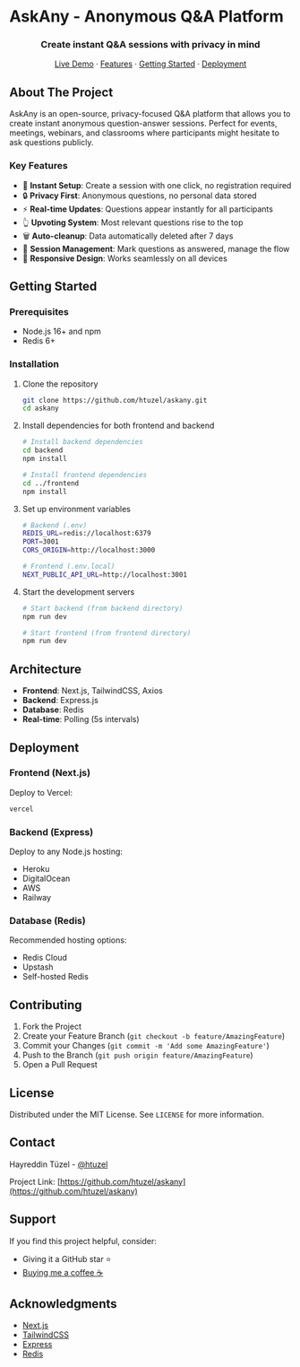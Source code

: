 # AskAny - Anonymous Q&A Platform

<div align="center">
  <h3>Create instant Q&A sessions with privacy in mind</h3>
  <p>
    <a href="https://askany.me" target="_blank">Live Demo</a> ·
    <a href="#features">Features</a> ·
    <a href="#getting-started">Getting Started</a> ·
    <a href="#deployment">Deployment</a>
  </p>
</div>

## About The Project

AskAny is an open-source, privacy-focused Q&A platform that allows you to create instant anonymous question-answer sessions. Perfect for events, meetings, webinars, and classrooms where participants might hesitate to ask questions publicly.

### Key Features

- 🚀 **Instant Setup**: Create a session with one click, no registration required
- 🔒 **Privacy First**: Anonymous questions, no personal data stored
- ⚡ **Real-time Updates**: Questions appear instantly for all participants
- 👆 **Upvoting System**: Most relevant questions rise to the top
- 🗑️ **Auto-cleanup**: Data automatically deleted after 7 days
- 🎯 **Session Management**: Mark questions as answered, manage the flow
- 📱 **Responsive Design**: Works seamlessly on all devices

## Getting Started

### Prerequisites

- Node.js 16+ and npm
- Redis 6+

### Installation

1. Clone the repository
   ```sh
   git clone https://github.com/htuzel/askany.git
   cd askany
   ```

2. Install dependencies for both frontend and backend
   ```sh
   # Install backend dependencies
   cd backend
   npm install

   # Install frontend dependencies
   cd ../frontend
   npm install
   ```

3. Set up environment variables
   ```sh
   # Backend (.env)
   REDIS_URL=redis://localhost:6379
   PORT=3001
   CORS_ORIGIN=http://localhost:3000

   # Frontend (.env.local)
   NEXT_PUBLIC_API_URL=http://localhost:3001
   ```

4. Start the development servers
   ```sh
   # Start backend (from backend directory)
   npm run dev

   # Start frontend (from frontend directory)
   npm run dev
   ```

## Architecture

- **Frontend**: Next.js, TailwindCSS, Axios
- **Backend**: Express.js
- **Database**: Redis
- **Real-time**: Polling (5s intervals)

## Deployment

### Frontend (Next.js)

Deploy to Vercel:
```sh
vercel
```

### Backend (Express)

Deploy to any Node.js hosting:
- Heroku
- DigitalOcean
- AWS
- Railway

### Database (Redis)

Recommended hosting options:
- Redis Cloud
- Upstash
- Self-hosted Redis

## Contributing

1. Fork the Project
2. Create your Feature Branch (`git checkout -b feature/AmazingFeature`)
3. Commit your Changes (`git commit -m 'Add some AmazingFeature'`)
4. Push to the Branch (`git push origin feature/AmazingFeature`)
5. Open a Pull Request

## License

Distributed under the MIT License. See `LICENSE` for more information.

## Contact

Hayreddin Tüzel - [@htuzel](https://github.com/htuzel)

Project Link: [https://github.com/htuzel/askany](https://github.com/htuzel/askany)

## Support

If you find this project helpful, consider:
- Giving it a GitHub star ⭐
- [Buying me a coffee ☕](https://www.buymeacoffee.com/htuzel)

## Acknowledgments

- [Next.js](https://nextjs.org/)
- [TailwindCSS](https://tailwindcss.com/)
- [Express](https://expressjs.com/)
- [Redis](https://redis.io/) 
